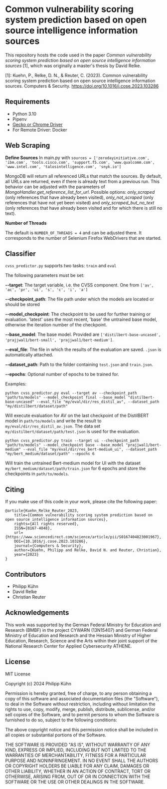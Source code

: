 # Common vulnerability scoring system prediction based on open source intelligence information sources

This repository hosts the code used in the paper _Common vulnerability scoring system prediction based on open source intelligence information sources_ [1], which was originally a master's thesis by David Relke.

[1]: Kuehn, P., Relke, D. N., & Reuter, C. (2023). Common vulnerability scoring system prediction based on open source intelligence information sources. Computers & Security. https://doi.org/10.1016/j.cose.2023.103286


## Requirements

- Python 3.10
- Pipenv
- [Gecko or Chrome Driver](https://www.selenium.dev/documentation/webdriver/getting_started/install_drivers/)
- For Remote Driver: Docker

## Web Scraping

**Define Sources** 
In main.py with `sources = ['zerodayinitiative.com', 'ibm.com', 'tools.cisco.com', 'support.f5.com', 'www.qualcomm.com', 'www.intel.com', 'talosintelligence.com', 'snyk.io']`

MongoDB will return all referenced URLs that match the sources.
By default, all URLs are returned, even if there is already text from a previous run.
This behavior can be adjusted with the parameters of _MongoHandler.get_reference_list_for_url_.
Possible options: _only_scraped_ (only references that have already been visited), _only_not_scraped_ (only references that have not yet been visited) and _only_scraped_but_no_text_ (only references that have already been visited and for which there is still no text).

**Number of Threads**

The default is `NUMBER_OF_THREADS = 4` and can be adjusted there.
It corresponds to the number of Selenium Firefox WebDrivers that are started.


## Classifier

`cvss_predictor.py` supports two tasks: `train` and `eval`

The following parameters must be set:

**--target**: The target variable, i.e. the CVSS component. One from `['av', 'ac', 'pr', 'ui', 's', 'c', 'i', 'a']`

**--checkpoint_path**: The file path under which the models are located or should be stored

**--model_checkpoint**: The checkpoint to be used for further training or evaluation. 'latest' uses the most recent, 'base' the untrained base model, otherwise the iteration number of the checkpoint.

**--base_model**: The base model. Provided are `['distilbert-base-uncased', 'prajjwal1/bert-small', 'prajjwal1/bert-medium']`.

**--eval_file**: The file in which the results of the evaluation are saved. `.json` is automatically attached.

**--dataset_path**: Path to the folder containing `test.json` and `train.json`.

**--epochs**: Optional number of epochs to be trained for.

Examples:

`python cvss_predictor.py eval --target av --checkpoint_path "path/to/models" --model_checkpoint final --base_model "distilbert-base-uncased" --eval_file "my/eval/dir/res_distil_av", --dataset_path "my/distilbert/dataset/path"`

Will execute evaluation for AV on the last checkpoint of the DistilBERT model in `path/to/models` and write the result to `my/eval/dir/res_distil_av.json`. The data set `my/distilbert/dataset/path/test.json` is used for the evaluation.

`python cvss_predictor.py train --target ui --checkpoint_path "path/to/models" --model_checkpoint base --base_model "prajjwal1/bert-medium" --eval_file "my/eval/dir/res_bert-medium_ui", --dataset_path "my/bert_medium/dataset/path" --epochs 6`

Will train the untrained Bert-medium model for UI with the dataset `my/bert_medium/dataset/path/train.json` for 6 epochs and store the checkpoints in `path/to/models`.

## Citing

If you make use of this code in your work, please cite the following paper:

```
@article{Kuehn_Relke_Reuter_2023,
    title={Common vulnerability scoring system prediction based on open source intelligence information sources},
    rights={All rights reserved},
    ISSN={0167-4048},
    url={https://www.sciencedirect.com/science/article/pii/S0167404823001967},
    DOI={10.1016/j.cose.2023.103286},
    journal={Computers & Security},
    author={Kuehn, Philipp and Relke, David N. and Reuter, Christian},
    year={2023}
}
```

## Contributors

- Philipp Kühn
- David Relke
- Christian Reuter

## Acknowledgements

This work was supported by the German Federal Ministry for Education and Research (BMBF) in the project CYWARN (13N15407) and German Federal Ministry of Education and Research and the Hessian Ministry of Higher Education, Research, Science and the Arts within their joint support of the National Research Center for Applied Cybersecurity ATHENE.

## License

MIT License

Copyright (c) 2024 Philipp Kühn

Permission is hereby granted, free of charge, to any person obtaining a copy
of this software and associated documentation files (the "Software"), to deal
in the Software without restriction, including without limitation the rights
to use, copy, modify, merge, publish, distribute, sublicense, and/or sell
copies of the Software, and to permit persons to whom the Software is
furnished to do so, subject to the following conditions:

The above copyright notice and this permission notice shall be included in all
copies or substantial portions of the Software.

THE SOFTWARE IS PROVIDED "AS IS", WITHOUT WARRANTY OF ANY KIND, EXPRESS OR
IMPLIED, INCLUDING BUT NOT LIMITED TO THE WARRANTIES OF MERCHANTABILITY,
FITNESS FOR A PARTICULAR PURPOSE AND NONINFRINGEMENT. IN NO EVENT SHALL THE
AUTHORS OR COPYRIGHT HOLDERS BE LIABLE FOR ANY CLAIM, DAMAGES OR OTHER
LIABILITY, WHETHER IN AN ACTION OF CONTRACT, TORT OR OTHERWISE, ARISING FROM,
OUT OF OR IN CONNECTION WITH THE SOFTWARE OR THE USE OR OTHER DEALINGS IN THE
SOFTWARE.
